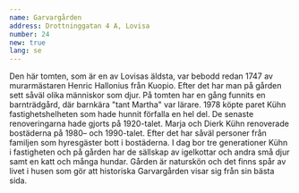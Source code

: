 ```yaml
---
name: Garvargården
address: Drottninggatan 4 A, Lovisa
number: 24
new: true
lang: se
---
```

Den här tomten, som är en av Lovisas äldsta, var bebodd redan 1747 av murarmästaren Henric Hallonius från Kuopio. Efter det har man på gården sett såväl olika människor som djur. På tomten har en gång funnits en barnträdgård, där barnkära "tant Martha" var lärare. 1978 köpte paret Kühn fastighetshelheten som hade hunnit förfalla en hel del. De senaste renoveringarna hade gjorts på 1920-talet. Marja och Dierk Kühn renoverade bostäderna på 1980– och 1990-talet. Efter det har såväl personer från familjen som hyresgäster bott i bostäderna. I dag bor tre generationer Kühn i fastigheten och på gården har de sällskap av igelkottar och andra små djur samt en katt och många hundar. Gården är naturskön och det finns spår av livet i husen som gör att historiska Garvargården visar sig från sin bästa sida.
